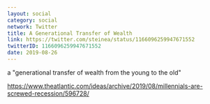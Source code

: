 ```yaml
---
layout: social
category: social
network: Twitter
title: A Generational Transfer of Wealth
link: https://twitter.com/steinea/status/1166096259947671552
twitterID: 1166096259947671552
date: 2019-08-26
---
```


a "generational transfer of wealth from the young to the old"

<https://www.theatlantic.com/ideas/archive/2019/08/millennials-are-screwed-recession/596728/>
